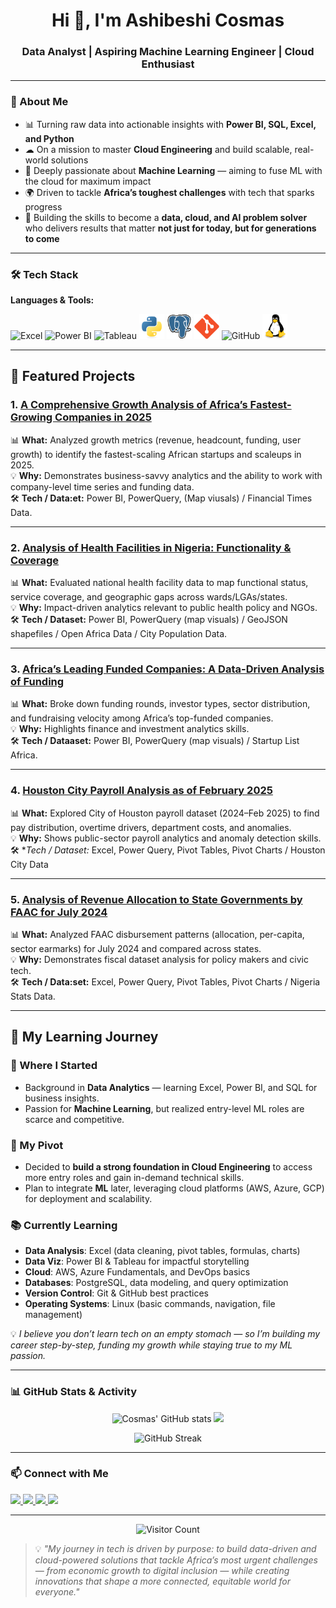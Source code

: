 <h1 align="center">Hi 👋, I'm Ashibeshi Cosmas</h1>
<h3 align="center">Data Analyst | Aspiring Machine Learning Engineer | Cloud Enthusiast</h3>

---

### 🚀 About Me  
- 📊 Turning raw data into actionable insights with **Power BI, SQL, Excel, and Python**  
- ☁ On a mission to master **Cloud Engineering** and build scalable, real-world solutions  
- 🤖 Deeply passionate about **Machine Learning** — aiming to fuse ML with the cloud for maximum impact  
- 🌍 Driven to tackle **Africa’s toughest challenges** with tech that sparks progress  
- 🎯 Building the skills to become a **data, cloud, and AI problem solver** who delivers results that matter **not just for today, but for generations to come**  

---

### 🛠 Tech Stack  

**Languages & Tools:**  
<p align="left">
  <img src="https://cdn-icons-png.flaticon.com/512/732/732220.png" alt="Excel" width="40" height="40"/>
  <img src="https://raw.githubusercontent.com/microsoft/PowerBI-Icons/main/SVG/Power-BI.svg" alt="Power BI" width="40" height="40"/>
  <img src="https://cdn.worldvectorlogo.com/logos/tableau-software.svg" alt="Tableau" width="40" height="40"/>
  <img src="https://raw.githubusercontent.com/devicons/devicon/master/icons/python/python-original.svg" alt="Python" width="40" height="40"/> 
  <img src="https://raw.githubusercontent.com/devicons/devicon/master/icons/postgresql/postgresql-original.svg" alt="PostgreSQL" width="40" height="40"/>
  <img src="https://raw.githubusercontent.com/devicons/devicon/master/icons/git/git-original.svg" alt="Git" width="40" height="40"/> 
  <img src="https://cdn.simpleicons.org/github/ffffff" alt="GitHub" width="40" height="40"/>
  <img src="https://raw.githubusercontent.com/devicons/devicon/master/icons/linux/linux-original.svg" alt="Linux" width="40" height="40"/>

</p>

---

## 📌 Featured Projects

### 1. [A Comprehensive Growth Analysis of Africa’s Fastest-Growing Companies in 2025](https://github.com/EizzyCode/A-Comprehensive-Growth-Analysis-of-Africa-s-Fastest-Growing-Companies-In-2025)
📊 **What:** Analyzed growth metrics (revenue, headcount, funding, user growth) to identify the fastest-scaling African startups and scaleups in 2025.  
💡 **Why:** Demonstrates business-savvy analytics and the ability to work with company-level time series and funding data.  
🛠 **Tech / Data:et:**  Power BI, PowerQuery, (Map viusals) / Financial Times Data.

---

### 2. [Analysis of Health Facilities in Nigeria: Functionality & Coverage](https://github.com/EizzyCode/Analysis-of-Health-Facilities-in-Nigeria-Functionality-and-Coverage)
📊 **What:** Evaluated national health facility data to map functional status, service coverage, and geographic gaps across wards/LGAs/states.  
💡 **Why:** Impact-driven analytics relevant to public health policy and NGOs.  
🛠 **Tech / Dataset:** Power BI, PowerQuery (map visuals) / GeoJSON shapefiles / Open Africa Data / City Population Data.

---

### 3. [Africa’s Leading Funded Companies: A Data-Driven Analysis of Funding](https://github.com/EizzyCode/Africa-s-Leading-Funded-Companies-A-Data-Driven-Analysis-of-Funding)
📊 **What:** Broke down funding rounds, investor types, sector distribution, and fundraising velocity among Africa’s top-funded companies.  
💡 **Why:** Highlights finance and investment analytics skills.  
🛠 **Tech / Dataaset:** Power BI, PowerQuery (map visuals) / Startup List Africa.

---

### 4. [Houston City Payroll Analysis as of February 2025](https://github.com/EizzyCode/A-Technical-Report-On-Houston-City-Payroll-Analysis-As-Of-February-2025)
📊 **What:** Explored City of Houston payroll dataset (2024–Feb 2025) to find pay distribution, overtime drivers, department costs, and anomalies.  
💡 **Why:** Shows public-sector payroll analytics and anomaly detection skills.  
🛠 **Tech / Dataset:* Excel, Power Query, Pivot Tables, Pivot Charts / Houston City Data

---

### 5. [Analysis of Revenue Allocation to State Governments by FAAC for July 2024](https://github.com/EizzyCode/Analysis-Of-Revenue-Allocation-To-State-Governments-By-FAAC-For-July-2024)
📊 **What:** Analyzed FAAC disbursement patterns (allocation, per-capita, sector earmarks) for July 2024 and compared across states.  
💡 **Why:** Demonstrates fiscal dataset analysis for policy makers and civic tech.  
🛠 **Tech / Data:set:** Excel, Power Query, Pivot Tables, Pivot Charts / Nigeria Stats Data.


---

## 🚀 My Learning Journey

### 🌱 Where I Started
- Background in **Data Analytics** — learning Excel, Power BI, and SQL for business insights.  
- Passion for **Machine Learning**, but realized entry-level ML roles are scarce and competitive.  

### 🔄 My Pivot
- Decided to **build a strong foundation in Cloud Engineering** to access more entry roles and gain in-demand technical skills.  
- Plan to integrate **ML** later, leveraging cloud platforms (AWS, Azure, GCP) for deployment and scalability.  

### 📚 Currently Learning
- **Data Analysis**: Excel (data cleaning, pivot tables, formulas, charts)  
- **Data Viz**: Power BI & Tableau for impactful storytelling  
- **Cloud**: AWS, Azure Fundamentals, and DevOps basics  
- **Databases**: PostgreSQL, data modeling, and query optimization  
- **Version Control**: Git & GitHub best practices  
- **Operating Systems**: Linux (basic commands, navigation, file management)  

💡 *I believe you don’t learn tech on an empty stomach — so I’m building my career step-by-step, funding my growth while staying true to my ML passion.*

---

### 📊 GitHub Stats & Activity  

<p align="center">
  <img src="https://github-readme-stats.vercel.app/api?username=EizzyCode&show_icons=true&theme=radical" alt="Cosmas' GitHub stats" height="180em"/>
  <img src="https://github-readme-stats.vercel.app/api/top-langs/?username=EizzyCode&layout=compact&theme=radical" height="180em"/>
</p>

<p align="center">
  <img src="https://streak-stats.demolab.com?user=EizzyCode&theme=radical&hide_border=true" alt="GitHub Streak" height="180em"/>
</p>

---

### 📫 Connect with Me  
<p align="left">
  <a href="https://www.linkedin.com/in/ashibeshi-cosmas-9b3436b2/" target="blank">
    <img src="https://img.shields.io/badge/LinkedIn-0077B5?style=for-the-badge&logo=linkedin&logoColor=white"/>
  </a>
  <a href="https://x.com/CosmasAshib" target="blank">
    <img src="https://img.shields.io/badge/Twitter-000000?style=for-the-badge&logo=twitter&logoColor=white"/>
  </a>
  <a href="https://medium.com/@ashibcosmas" target="blank">
    <img src="https://img.shields.io/badge/Medium-12100E?style=for-the-badge&logo=medium&logoColor=white"/>
  </a>
  <a href="https://www.datascienceportfol.io/ashibcosmas" target="blank">
    <img src="https://img.shields.io/badge/Portfolio-grey?style=for-the-badge&logo=About.me&logoColor=white"/>
  </a>
</p>

---

<p align="center">
  <img src="https://visitor-badge.laobi.icu/badge?page_id=EizzyCode" alt="Visitor Count"/>
</p>

> 💡 *"My journey in tech is driven by purpose: to build data-driven and cloud-powered solutions that tackle Africa’s most urgent challenges — from economic growth to digital inclusion — while creating innovations that shape a more connected, equitable world for everyone."*
